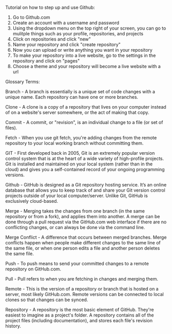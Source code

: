 Tutorial on how to step up and use Github:
1. Go to Github.com 
2. Create an account with a username and password
3. Using the dropdown menu on the top right of your screen, you can go to mulitple things such as your profile, repositories, and projects
4. Click on repositories and click "new"
5. Name your repository and click "create repository"
6. Now you can upload or write anything you want in your repository
7. To make your repository into a live website, go to the settings in the repository and click on "pages"
8. Choose a theme and your repository will become a live website with a url








Glossary Terms: 

Branch -  A branch is essentially is a unique set of code changes with a unique name. Each repository can have one or more branches.

Clone - A clone is a copy of a repository that lives on your computer instead of on a website's server somewhere, or the act of making that copy.

Commit - A commit, or "revision", is an individual change to a file (or set of files).

Fetch - When you use git fetch, you're adding changes from the remote repository to your local working branch without committing them.

GIT - First developed back in 2005, Git is an extremely popular version control system that is at the heart of a wide variety of high-profile projects. Git is installed and maintained on your local system (rather than in the cloud) and gives you a self-contained record of your ongoing programming versions.

Github - GitHub is designed as a Git repository hosting service. It’s an online database that allows you to keep track of and share your Git version control projects outside of your local computer/server. Unlike Git, GitHub is exclusively cloud-based.

Merge - Merging takes the changes from one branch (in the same repository or from a fork), and applies them into another. A merge can be done through a pull request via the GitHub.com web interface if there are no conflicting changes, or can always be done via the command line.

Merge Conflict - A difference that occurs between merged branches. Merge conflicts happen when people make different changes to the same line of the same file, or when one person edits a file and another person deletes the same file.

Push - To push means to send your committed changes to a remote repository on GitHub.com.

Pull - Pull refers to when you are fetching in changes and merging them.

Remote - This is the version of a repository or branch that is hosted on a server, most likely GitHub.com. Remote versions can be connected to local clones so that changes can be synced.

Repository - A repository is the most basic element of GitHub. They're easiest to imagine as a project's folder. A repository contains all of the project files (including documentation), and stores each file's revision history.
